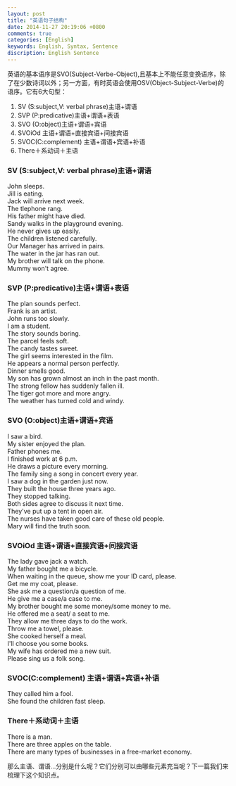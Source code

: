 ```yaml
---
layout: post
title: "英语句子结构"
date: 2014-11-27 20:19:06 +0800
comments: true
categories: [English]
keywords: English, Syntax, Sentence
discription: English Sentence
---
```


英语的基本语序是SVO(Subject-Verbe-Object),且基本上不能任意变换语序，除了在少数诗词以外；另一方面，有时英语会使用OSV(Object-Subject-Verbe)的语序。它有6大句型：

1. SV (S:subject,V: verbal phrase)主语+谓语  
2. SVP (P:predicative)主语+谓语+表语
3. SVO (O:object)主语+谓语+宾语
4. SVOiOd 主语+谓语+直接宾语+间接宾语 
5. SVOC(C:complement) 主语+谓语+宾语+补语
6. There＋系动词＋主语  

### SV (S:subject,V: verbal phrase)主语+谓语   

John sleeps.  
Jill is eating.  
Jack will arrive next week.  
The tlephone rang.  
His father might have died.  
Sandy walks in the playground evening.  
He never gives up easily.  
The children listened carefully.  
Our Manager has arrived in pairs.  
The water in the jar has ran out.  
My brother will talk on the phone.  
Mummy won't agree.  

<!-- more -->

### SVP (P:predicative)主语+谓语+表语

The plan sounds perfect.  
Frank is an artist.  
John runs too slowly.  
I am a student.  
The story sounds boring.  
The parcel feels soft.  
The candy tastes sweet.  
The girl seems interested in the film.  
He appears a normal person perfectly.  
Dinner smells good.  
My son has grown almost an inch in the past month.  
The strong fellow has suddenly fallen ill.  
The tiger got more and more angry.  
The weather has turned cold and windy.  

### SVO (O:object)主语+谓语+宾语

I saw a bird.  
My sister enjoyed the plan.  
Father phones me.   
I finished work at 6 p.m.  
He draws a picture every morning.  
The family sing a song in concert every year.  
I saw a dog in the garden just now.  
They built the house three years ago.  
They stopped talking.  
Both sides agree to discuss it next time.  
They've put up a tent in open air.  
The nurses have taken good care of these old people.  
Mary will find the truth soon.  

### SVOiOd 主语+谓语+直接宾语+间接宾语 

The lady gave jack a watch.  
My father bought me a bicycle.  
When waiting in the queue, show me your ID card, please.  
Get me my coat, please.  
She ask me a question/a question of me.  
He give me a case/a case to me.  
My brother bought me some money/some money to me.  
He offered me a seat/ a seat to me.  
They allow me three days to do the work.  
Throw me a towel, please.  
She cooked herself a meal.  
I'll choose you some books.  
My wife has ordered me a new suit.  
Please sing us a folk song.  

### SVOC(C:complement) 主语+谓语+宾语+补语

They called him a fool.  
She found the children fast sleep.  

### There＋系动词＋主语

There is a man.   
There are three apples on the table.  
There are many types of businesses in a free-market economy.  

那么主语、谓语...分别是什么呢？它们分别可以由哪些元素充当呢？下一篇我们来梳理下这个知识点。
